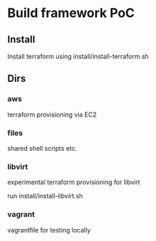 # Build framework PoC
## Install
Install terraform using install/install-terraform.sh

## Dirs
### aws
terraform provisioning via EC2
### files
shared shell scripts etc.
### libvirt
experimental terraform provisioning for libvirt

run install/install-libvirt.sh
### vagrant
vagrantfile for testing locally
